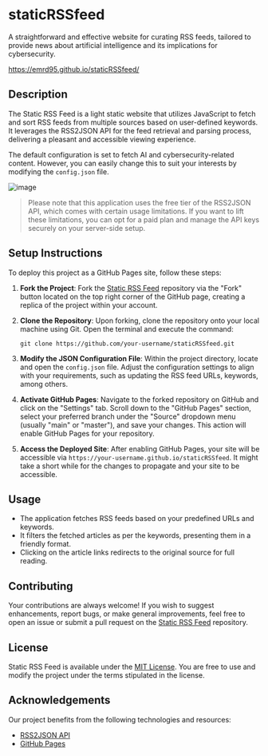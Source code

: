 # staticRSSfeed
A straightforward and effective website for curating RSS feeds, tailored to provide news about artificial intelligence and its implications for cybersecurity.

https://emrd95.github.io/staticRSSfeed/

## Description

The Static RSS Feed is a light static website that utilizes JavaScript to fetch and sort RSS feeds from multiple sources based on user-defined keywords. It leverages the RSS2JSON API for the feed retrieval and parsing process, delivering a pleasant and accessible viewing experience.

The default configuration is set to fetch AI and cybersecurity-related content. However, you can easily change this to suit your interests by modifying the `config.json` file.

![image](https://github.com/EMRD95/staticRSSfeed/assets/114953576/08fde741-f08a-494f-8ffb-453151d2b194)

> Please note that this application uses the free tier of the RSS2JSON API, which comes with certain usage limitations. If you want to lift these limitations, you can opt for a paid plan and manage the API keys securely on your server-side setup.

## Setup Instructions

To deploy this project as a GitHub Pages site, follow these steps:

1. **Fork the Project**: Fork the [Static RSS Feed](https://github.com/EMRD95/staticRSSfeed) repository via the "Fork" button located on the top right corner of the GitHub page, creating a replica of the project within your account.

2. **Clone the Repository**: Upon forking, clone the repository onto your local machine using Git. Open the terminal and execute the command:
   ```
   git clone https://github.com/your-username/staticRSSfeed.git
   ```

3. **Modify the JSON Configuration File**: Within the project directory, locate and open the `config.json` file. Adjust the configuration settings to align with your requirements, such as updating the RSS feed URLs, keywords, among others.

4. **Activate GitHub Pages**: Navigate to the forked repository on GitHub and click on the "Settings" tab. Scroll down to the "GitHub Pages" section, select your preferred branch under the "Source" dropdown menu (usually "main" or "master"), and save your changes. This action will enable GitHub Pages for your repository.

5. **Access the Deployed Site**: After enabling GitHub Pages, your site will be accessible via `https://your-username.github.io/staticRSSfeed`. It might take a short while for the changes to propagate and your site to be accessible.

## Usage

- The application fetches RSS feeds based on your predefined URLs and keywords.
- It filters the fetched articles as per the keywords, presenting them in a friendly format.
- Clicking on the article links redirects to the original source for full reading.

## Contributing

Your contributions are always welcome! If you wish to suggest enhancements, report bugs, or make general improvements, feel free to open an issue or submit a pull request on the [Static RSS Feed](https://github.com/EMRD95/staticRSSfeed) repository.

## License

Static RSS Feed is available under the [MIT License](LICENSE). You are free to use and modify the project under the terms stipulated in the license.

## Acknowledgements

Our project benefits from the following technologies and resources:

- [RSS2JSON API](https://rss2json.com/)
- [GitHub Pages](https://pages.github.com/)
